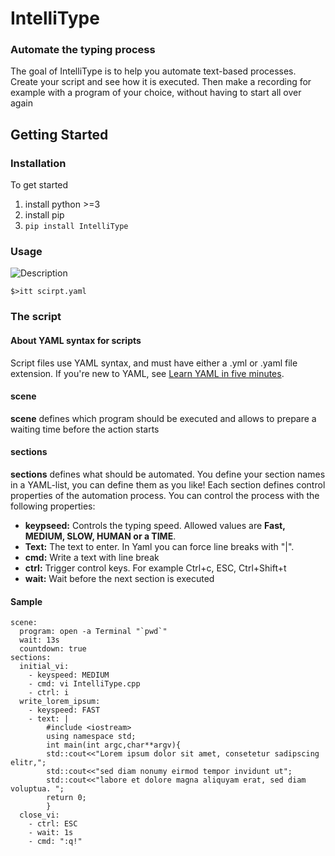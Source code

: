 # IntelliType
### Automate the typing process
The goal of IntelliType is to help you automate text-based processes. Create your script and see how it is executed. Then make a recording for example with a program of your choice, without having to start all over again


## Getting Started
### Installation
To get started
1. install python >=3
2. install pip
3. `pip install IntelliType`

### Usage
![Description](https://raw.githubusercontent.com/pmqtt/IntelliType/master/Images/IntelliType.gif)


`$>itt scirpt.yaml`

### The script
#### About YAML syntax for scripts
Script files use YAML syntax, and must have either a .yml or .yaml file extension. 
If you're new to YAML, see [Learn YAML in five minutes](https://www.codeproject.com/Articles/1214409/Learn-YAML-in-five-minutes).

#### scene
**scene** defines which program should be 
executed and allows to prepare a waiting
 time before the action starts

#### sections
**sections** defines what should be automated. You define your section names in a YAML-list, you can define them as you like! Each section defines control properties 
of the automation process. You can control the process with the following properties:
* **keypseed:** Controls the typing speed. Allowed values are **Fast, MEDIUM, SLOW, HUMAN or a TIME**.
* **Text:** The text to enter. In Yaml you can force line breaks with "|".
* **cmd:** Write a text with line break
* **ctrl:** Trigger control keys. For example Ctrl+c, ESC, Ctrl+Shift+t
* **wait:** Wait before the next section is executed 

#### Sample
```shell
scene:
  program: open -a Terminal "`pwd`"
  wait: 13s
  countdown: true
sections:
  initial_vi:
    - keyspeed: MEDIUM
    - cmd: vi IntelliType.cpp
    - ctrl: i
  write_lorem_ipsum:
    - keyspeed: FAST
    - text: |
        #include <iostream>
        using namespace std;
        int main(int argc,char**argv){
        std::cout<<"Lorem ipsum dolor sit amet, consetetur sadipscing elitr,";
        std::cout<<"sed diam nonumy eirmod tempor invidunt ut";
        std::cout<<"labore et dolore magna aliquyam erat, sed diam voluptua. ";
        return 0;
        }
  close_vi:
    - ctrl: ESC
    - wait: 1s
    - cmd: ":q!"
```

